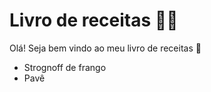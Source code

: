 # Livro de receitas :man_cook:

Olá! Seja bem vindo ao meu livro de receitas :clap:

- Strognoff de frango
- Pavê

